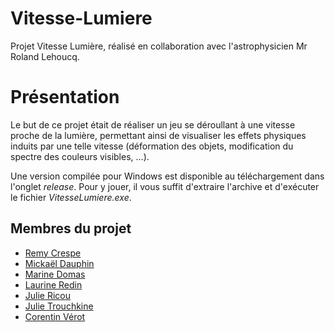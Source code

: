 # Vitesse-Lumiere
Projet Vitesse Lumière, réalisé en collaboration avec l'astrophysicien Mr Roland Lehoucq.

# Présentation

Le but de ce projet était de réaliser un jeu se déroullant à une vitesse proche de la lumière, permettant ainsi de visualiser les effets physiques induits par 
une telle vitesse (déformation des objets, modification du spectre des couleurs visibles, ...).

Une version compilée pour Windows est disponible au téléchargement dans l'onglet *release*.
Pour y jouer, il vous suffit d'extraire l'archive et d'exécuter le fichier *VitesseLumiere.exe*.


## Membres du projet

- [Remy Crespe](https://github.com/RemyCrespe)
- [Mickaël Dauphin](https://github.com/MickaelDauphin)
- [Marine Domas](https://www.instagram.com/dms_marine)
- [Laurine Redin](https://github.com/Laurine-Redin)
- [Julie Ricou](https://github.com/DreamDreamy)
- [Julie Trouchkine](https://github.com/Lyawii)
- [Corentin Vérot](https://github.com/corentin703)
